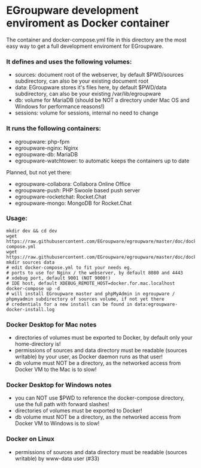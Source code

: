# EGroupware development enviroment as Docker container

The container and docker-compose.yml file in this directory are the most easy way to get a full development enviroment for EGroupware.

### It defines and uses the following volumes:
* sources: document root of the webserver, by default $PWD/sources subdirectory, can also be your existing document root
* data: EGroupware stores it's files here, by default $PWD/data subdirectory, can also be your existing /var/lib/egroupware
* db: volume for MariaDB (should be NOT a directory under Mac OS and Windows for performance reasons!)
* sessions: volume for sessions, internal no need to change

### It runs the following containers:
* egroupware: php-fpm
* egroupware-nginx: Nginx
* egroupware-db: MariaDB
* egroupware-watchtower: to automatic keeps the containers up to date

Planned, but not yet there:
* egroupware-collabora: Collabora Online Office
* egroupware-push: PHP Swoole based push server
* egroupware-rocketchat: Rocket.Chat
* egroupware-mongo: MongoDB for Rocket.Chat

### Usage:
```
mkdir dev && cd dev
wget https://raw.githubusercontent.com/EGroupware/egroupware/master/doc/docker/development/docker-compose.yml
wget https://raw.githubusercontent.com/EGroupware/egroupware/master/doc/docker/development/nginx.conf
mkdir sources data
# edit docker-compose.yml to fit your needs eg.
# ports to use for Nginx / the webserver, by default 8080 and 4443
# xdebug port, default 9001 (NOT 9000!)
# IDE host, default XDEBUG_REMOTE_HOST=docker.for.mac.localhost
docker-compose up -d
# will install EGroupware master and phpMyAdmin in egroupware / phpmyadmin subdirectory of sources volume, if not yet there
# credentials for a new install can be found in data:egroupware-docker-install.log
```

### Docker Desktop for Mac notes
* directories of volumes must be exported to Docker, by default only your home-directory is!
* permissions of sources and data directory must be readable (sources writable) by your user, as Docker daemon runs as that user!
* db volume must NOT be a directory, as the networked access from Docker VM to the Mac is to slow!

### Docker Desktop for Windows notes
* you can NOT use $PWD to reference the docker-compose directory, use the full path with forward slashes!
* directories of volumes must be exported to Docker!
* db volume must NOT be a directory, as the networked access from Docker VM to Windows is to slow!

### Docker on Linux
* permissions of sources and data directory must be readable (sources writable) by www-data user (#33)

